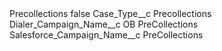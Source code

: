 <?xml version="1.0" encoding="UTF-8"?>
<CustomMetadata xmlns="http://soap.sforce.com/2006/04/metadata" xmlns:xsi="http://www.w3.org/2001/XMLSchema-instance" xmlns:xsd="http://www.w3.org/2001/XMLSchema">
    <label>Precollections</label>
    <protected>false</protected>
    <values>
        <field>Case_Type__c</field>
        <value xsi:type="xsd:string">Precollections</value>
    </values>
    <values>
        <field>Dialer_Campaign_Name__c</field>
        <value xsi:type="xsd:string">OB PreCollections</value>
    </values>
    <values>
        <field>Salesforce_Campaign_Name__c</field>
        <value xsi:type="xsd:string">PreCollections</value>
    </values>
</CustomMetadata>
